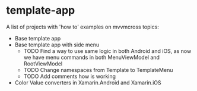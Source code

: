 # template-app

A list of projects with 'how to' examples on mvvmcross topics:

  - Base template app
  - Base template app with side menu
      - TODO Find a way to use same logic in both Android and iOS, as now we have menu commands in both MenuViewModel and RootViewModel
      - TODO Change namespaces from Template to TemplateMenu
      - TODO Add comments how is working
  - Color Value converters in Xamarin.Android and Xamarin.iOS
